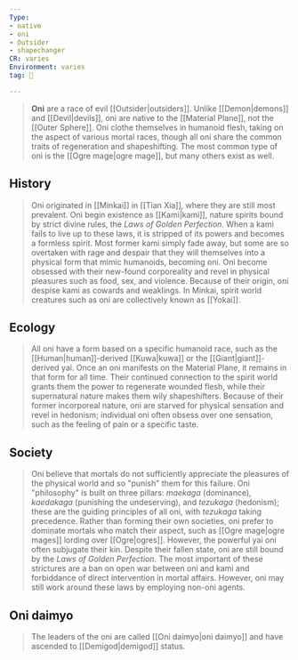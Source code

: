 ```yaml
---
Type:
- native
- oni
- Outsider
- shapechanger
CR: varies
Environment: varies
tag: 👹

---
```


> **Oni** are a race of evil [[Outsider|outsiders]]. Unlike [[Demon|demons]] and [[Devil|devils]], oni are native to the [[Material Plane]], not the [[Outer Sphere]]. Oni clothe themselves in humanoid flesh, taking on the aspect of various mortal races, though all oni share the common traits of regeneration and shapeshifting. The most common type of oni is the [[Ogre mage|ogre mage]], but many others exist as well.



## History

> Oni originated in [[Minkai]] in [[Tian Xia]], where they are still most prevalent. Oni begin existence as [[Kami|kami]], nature spirits bound by strict divine rules, the *Laws of Golden Perfection*. When a kami fails to live up to these laws, it is stripped of its powers and becomes a formless spirit. Most former kami simply fade away, but some are so overtaken with rage and despair that they will themselves into a physical form that mimic humanoids, becoming oni. Oni become obsessed with their new-found corporeality and revel in physical pleasures such as food, sex, and violence. Because of their origin, oni despise kami as cowards and weaklings.
> In Minkai, spirit world creatures such as oni are collectively known as [[Yokai]].


## Ecology

> All oni have a form based on a specific humanoid race, such as the [[Human|human]]-derived [[Kuwa|kuwa]] or the [[Giant|giant]]-derived yai. Once an oni manifests on the Material Plane, it remains in that form for all time. Their continued connection to the spirit world grants them the power to regenerate wounded flesh, while their supernatural nature makes them wily shapeshifters. Because of their former incorporeal nature, oni are starved for physical sensation and revel in hedonism; individual oni often obsess over one sensation, such as the feeling of pain or a specific taste.


## Society

> Oni believe that mortals do not sufficiently appreciate the pleasures of the physical world and so "punish" them for this failure. Oni "philosophy" is built on three pillars: *maekaga* (dominance), *kaedakaga* (punishing the undeserving), and *tezukaga* (hedonism); these are the guiding principles of all oni, with *tezukaga* taking precedence. Rather than forming their own societies, oni prefer to dominate mortals who match their aspect, such as [[Ogre mage|ogre mages]] lording over [[Ogre|ogres]]. However, the powerful yai oni often subjugate their kin.
> Despite their fallen state, oni are still bound by the *Laws of Golden Perfection*. The most important of these strictures are a ban on open war between oni and kami and forbiddance of direct intervention in mortal affairs. However, oni may still work around these laws by employing non-oni agents.


## Oni daimyo

> The leaders of the oni are called [[Oni daimyo|oni daimyo]] and have ascended to [[Demigod|demigod]] status.








